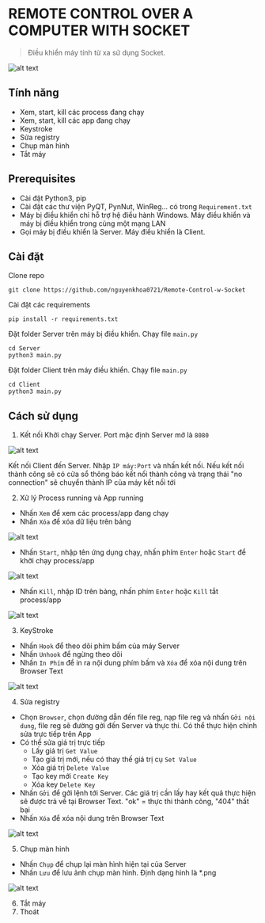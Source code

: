 ﻿
# REMOTE CONTROL OVER A COMPUTER WITH SOCKET
>Điều khiển máy tính từ xa sử dụng Socket.

![alt text](main.png)

## Tính năng

 - Xem, start, kill các process đang chạy
 - Xem, start, kill các app đang chạy
 - Keystroke
 - Sửa registry
 - Chụp màn hình
 - Tắt máy
 ## Prerequisites
 - Cài đặt Python3, pip
 - Cài đặt các thư viện PyQT, PynNut, WinReg... có trong `Requirement.txt`
 - Máy bị điều khiển chỉ hỗ trợ hệ điều hành Windows. Máy điều khiển và máy bị điều khiển trong cùng một mạng LAN
- Gọi máy bị điều khiển là Server. Máy điều khiển là Client.
## Cài đặt
Clone repo

    git clone https://github.com/nguyenkhoa0721/Remote-Control-w-Socket
Cài đặt các requirements

    pip install -r requirements.txt
Đặt folder Server trên máy bị điều khiển. Chạy file `main.py`

    cd Server
    python3 main.py

Đặt folder Client trên máy điều khiển. Chạy file `main.py`

    cd Client
    python3 main.py
## Cách sử dụng

 1. Kết nối
Khởi chạy Server. Port mặc định Server mở là `8080`

![alt text](server_start.png)

Kết nối Client đến Server. Nhập `IP máy:Port` và nhấn kết nối. Nếu kết nối thành công sẽ có cửa sổ thông báo kết nối thành công và trạng thái "no connection" sẽ chuyển thành IP của máy kết nối tới

2. Xử lý Process running và App running
 - Nhấn `Xem` để xem các process/app đang chạy
  - Nhấn `Xóa` để xóa dữ liệu trên bảng

 ![alt text](process.png)

 - Nhấn `Start`, nhập tên ứng dụng chạy, nhấn phím `Enter` hoặc `Start` để khởi chạy process/app

 ![alt text](start.png)

 - Nhấn `Kill`, nhập ID trên bảng, nhấn phím `Enter` hoặc `Kill` tắt process/app

 ![alt text](kill.png)

3. KeyStroke
-  Nhấn `Hook` để theo dõi phím bấm của máy Server
- Nhấn `Unhook` để ngừng theo dõi
- Nhấn `In Phím` để in ra nội dung phím bấm và `Xóa` để xóa nội dung trên Browser Text

 ![alt text](keystroke.png)

4. Sửa registry

- Chọn `Browser`, chọn đường dẫn đến file reg, nạp file reg và nhấn `Gởi nội dung`, file reg sẽ đường gởi đến Server và thực thi. Có thể thực hiện chỉnh sửa trực tiếp trên App
- Có thể sửa giá trị trực tiếp
    - Lấy giá trị `Get Value`
    - Tạo giá trị mới, nếu có thay thế giá trị cụ `Set Value`
    - Xóa giá trị `Delete Value`
    - Tạo key mới `Create Key`
    - Xóa key `Delete Key`
- Nhấn `Gởi` để gởi lệnh tới Server. Các giá trị cần lấy hay kết quả thực hiện sẽ được trả về tại Browser Text. "ok" = thực thi thành công, "404" thất bại
- Nhấn `Xóa` để xóa nội dung trên Browser Text

 ![alt text](register.png)

5. Chụp màn hinh

- Nhấn `Chụp` để  chụp lại màn hình hiện tại của Server 
- Nhấn `Lưu` để lưu ảnh chụp màn hình. Định dạng hình là *.png

 ![alt text](screenshot.png)

6. Tắt máy
7. Thoát


